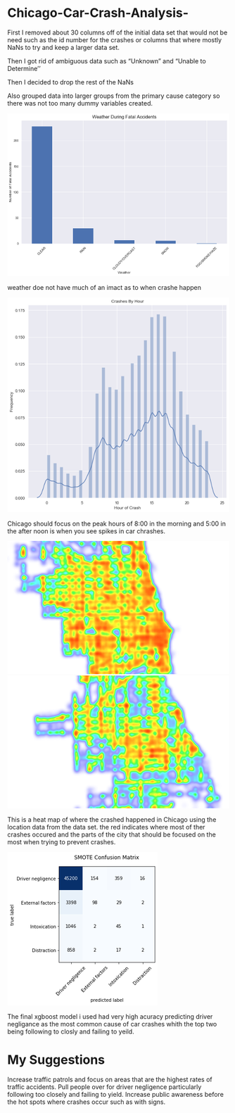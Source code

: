 # Chicago-Car-Crash-Analysis-
First I removed about 30 columns off of the initial data set that would not be need such as the id number for the crashes or columns that where mostly NaNs to try and keep a larger data set. 

Then I got rid of ambiguous data such as “Unknown” and “Unable to Determine’’

Then I decided to drop the rest of the NaNs

Also grouped data into larger groups from the primary cause category so there was not too many dummy variables created.

![](https://github.com/TrevorM1738/Chicago-Car-Crash-Analysis-/blob/main/picture/rename.png)

weather doe not have much of an imact as to when crashe happen 

![](https://github.com/TrevorM1738/Chicago-Car-Crash-Analysis-/blob/main/picture/chrash%20hour.png)

Chicago should focus on the peak hours of 8:00 in the morning and 5:00 in the after noon is when you see spikes in car chrashes.

![](https://github.com/TrevorM1738/Chicago-Car-Crash-Analysis-/blob/main/picture/chicago1heatmap.png)
![](https://github.com/TrevorM1738/Chicago-Car-Crash-Analysis-/blob/main/picture/chicago2heatmap.png)

This is a heat map of where the crashed happened in Chicago using the location data from the data set. the red indicates where most of ther crashes occured and the parts of the city that should be focused on the most when trying to prevent crashes. 

![](https://github.com/TrevorM1738/Chicago-Car-Crash-Analysis-/blob/main/picture/confusion%20matrix.png)

The final xgboost model i used had very high acuracy predicting driver negligance as the most common cause of car crashes whith the top two being following to closly and failing to yeild. 

# My Suggestions

Increase traffic patrols and focus on areas that are the highest rates of traffic accidents.
Pull people over for driver negligence particularly  following too closely and failing to yield.
Increase public awareness before the hot spots where crashes occur such as with signs.
